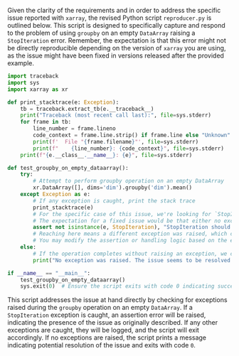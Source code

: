 Given the clarity of the requirements and in order to address the specific issue reported with `xarray`, the revised Python script `reproducer.py` is outlined below. This script is designed to specifically capture and respond to the problem of using `groupby` on an empty `DataArray` raising a `StopIteration` error. Remember, the expectation is that this error might not be directly reproducible depending on the version of `xarray` you are using, as the issue might have been fixed in versions released after the provided example.

```python
import traceback
import sys
import xarray as xr

def print_stacktrace(e: Exception):
    tb = traceback.extract_tb(e.__traceback__)
    print("Traceback (most recent call last):", file=sys.stderr)
    for frame in tb:
        line_number = frame.lineno
        code_context = frame.line.strip() if frame.line else "Unknown"
        print(f'  File "{frame.filename}"', file=sys.stderr)
        print(f"    {line_number}: {code_context}", file=sys.stderr)
    print(f"{e.__class__.__name__}: {e}", file=sys.stderr)

def test_groupby_on_empty_dataarray():
    try:
        # Attempt to perform groupby operation on an empty DataArray
        xr.DataArray([], dims='dim').groupby('dim').mean()
    except Exception as e:
        # If any exception is caught, print the stack trace
        print_stacktrace(e)
        # For the specific case of this issue, we're looking for `StopIteration` to determine if it's present or not.
        # The expectation for a fixed issue would be that either no exception is raised, or a different, more descriptive exception is used.
        assert not isinstance(e, StopIteration), "StopIteration should not be raised for this operation."
        # Reaching here means a different exception was raised, which could be part of normal operation depending on the context.
        # You may modify the assertion or handling logic based on the expected behavior post-fix.
    else:
        # If the operation completes without raising an exception, we consider the issue resolved.
        print("No exception was raised. The issue seems to be resolved.")

if __name__ == "__main__":
    test_groupby_on_empty_dataarray()
    sys.exit(0)  # Ensure the script exits with code 0 indicating success/no error
```

This script addresses the issue at hand directly by checking for exceptions raised during the `groupby` operation on an empty `DataArray`. If a `StopIteration` exception is caught, an assertion error will be raised, indicating the presence of the issue as originally described. If any other exceptions are caught, they will be logged, and the script will exit accordingly. If no exceptions are raised, the script prints a message indicating potential resolution of the issue and exits with code `0`.